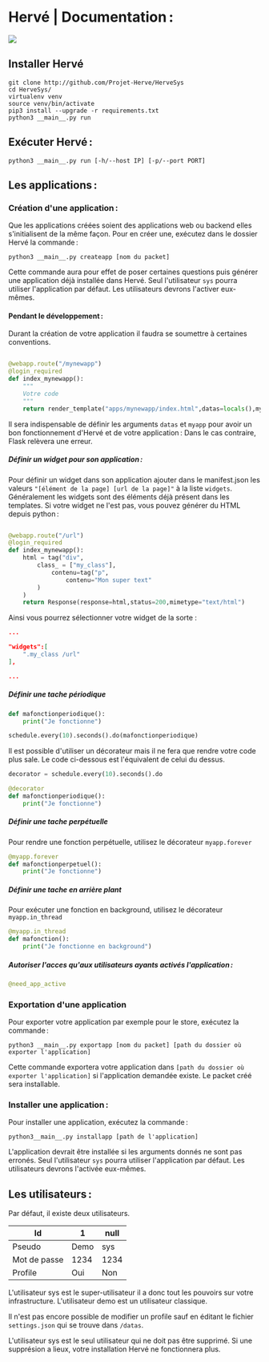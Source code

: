 # Hervé | Documentation :
![](https://img.shields.io/badge/language-python3-green.svg)

## Installer Hervé

```shell
git clone http://github.com/Projet-Herve/HerveSys
cd HerveSys/
virtualenv venv
source venv/bin/activate
pip3 install --upgrade -r requirements.txt
python3 __main__.py run
```

## Exécuter Hervé :

```shell
python3 __main__.py run [-h/--host IP] [-p/--port PORT]
```

## Les applications :

### Création d'une application :


Que les applications créées soient des applications web ou backend elles s'initialisent de la même façon. Pour en créer une, exécutez dans le dossier Hervé la commande :

```shell
python3 __main__.py createapp [nom du packet]
```

Cette commande aura pour effet de poser certaines questions puis générer une application déjà installée dans Hervé. Seul l'utilisateur `sys` pourra utiliser l'application par défaut. Les utilisateurs devrons l'activer eux-mêmes.

#### Pendant le développement :

Durant la création de votre application il faudra se soumettre à certaines conventions.

```python

@webapp.route("/mynewapp")
@login_required
def index_mynewapp():
	"""
	Votre code
	"""
	return render_template("apps/mynewapp/index.html",datas=locals(),myapp=myapp)
```

Il sera indispensable de définir les arguments `datas` et `myapp` pour avoir un bon fonctionnement d'Hervé et de votre application :
Dans le cas contraire, Flask relèvera une erreur.

##### Définir un widget pour son application :

Pour définir un widget dans son application ajouter dans le manifest.json les valeurs `"[élément de la page] [url de la page]"` à la liste `widgets`.
Généralement les widgets sont des éléments déjà présent dans les templates. Si votre widget ne l'est pas, vous pouvez générer du HTML depuis python :

```python

@webapp.route("/url")
@login_required
def index_mynewapp():
	html = tag("div",
		class_ = ["my_class"],
			contenu=tag("p",
				contenu="Mon super text"
		)
	)
	return Response(response=html,status=200,mimetype="text/html")
```

Ainsi vous pourrez sélectionner votre widget de la sorte :

```json
...

"widgets":[
	".my_class /url"
],

...
```

##### Définir une tache périodique

```python
def mafonctionperiodique():
	print("Je fonctionne")

schedule.every(10).seconds().do(mafonctionperiodique)

```
Il est possible d'utiliser un décorateur mais il ne fera que rendre votre code plus sale.
Le code ci-dessous est l'équivalent de celui du dessus.

```python
decorator = schedule.every(10).seconds().do

@decorator
def mafonctionperiodique():
	print("Je fonctionne")

```

##### Définir une tache perpétuelle

Pour rendre une fonction perpétuelle, utilisez le décorateur `myapp.forever`

```python
@myapp.forever
def mafonctionperpetuel():
	print("Je fonctionne")
```
##### Définir une tache en arrière plant

Pour exécuter une fonction en background, utilisez le décorateur `myapp.in_thread`

```python
@myapp.in_thread
def mafonction():
	print("Je fonctionne en background")
```

##### Autoriser l'acces qu'aux utilisateurs ayants activés l'application :

```python
@need_app_active
```

### Exportation d'une application

Pour exporter votre application par exemple pour le store, exécutez la commande :

```python3 __main__.py exportapp [nom du packet] [path du dossier où exporter l'application] ```

Cette commande exportera votre application dans `[path du dossier où exporter l'application]` si l'application demandée existe. Le packet créé sera installable.

### Installer une application :

Pour installer une application, exécutez la commande :

```python3__main__.py installapp [path de l'application] ```

L'application devrait être installée si les arguments donnés ne sont pas erronés. Seul l'utilisateur `sys` pourra utiliser l'application par défaut. Les utilisateurs devrons l'activée eux-mêmes.


## Les utilisateurs :

Par défaut, il existe deux utilisateurs.

| Id           | 1      | null  |
|--------------|--------|-------|
| Pseudo       | Demo   | sys   |
| Mot de passe | 1234   | 1234  |
| Profile      | Oui    | Non   |

L'utilisateur sys est le super-utilisateur il a donc tout les pouvoirs sur votre infrastructure.
L'utilisateur demo est un utilisateur classique.

Il n'est pas encore possible de modifier un profile sauf en éditant le fichier `settings.json` qui se trouve dans `/datas`.

L'utilisateur sys est le seul utilisateur qui ne doit pas être supprimé. Si une supprésion a lieux, votre installation Hervé ne fonctionnera plus.

